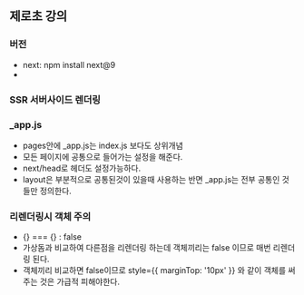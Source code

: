 ## 제로초 강의

### 버전

-   next: npm install next@9
-

### SSR 서버사이드 렌더링

### \_app.js

-   pages안에 \_app.js는 index.js 보다도 상위개념
-   모든 페이지에 공통으로 들어가는 설정을 해준다.
-   next/head로 헤더도 설정가능하다.
-   layout은 부분적으로 공통된것이 있을때 사용하는 반면 \_app.js는 전부 공통인 것들만 정의한다.

### 리렌더링시 객체 주의

-   {} === {} : false
-   가상돔과 비교하여 다른점을 리렌더링 하는데 객체끼리는 false 이므로 매번 리렌더링 된다.
-   객체끼리 비교하면 false이므로 style={{ marginTop: '10px' }} 와 같이 객체를 써주는 것은 가급적 피해야한다.
